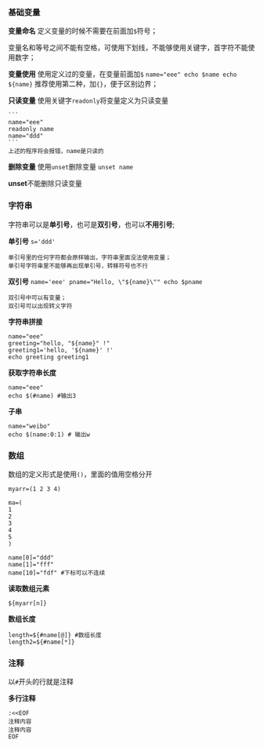 ### 基础变量

**变量命名**
定义变量的时候不需要在前面加`$`符号；

变量名和等号之间不能有空格，可使用下划线，不能够使用关键字，首字符不能使用数字；

**变量使用**
使用定义过的变量，在变量前面加`$`
    ```
    name="eee"
    echo $name
    echo ${name}
    ```
    推荐使用第二种，加`{}`，便于区别边界；

**只读变量**
使用关键字`readonly`将变量定义为只读变量

    ```
    name="eee"
    readonly name
    name="ddd"
    ```
    上述的程序将会报错，name是只读的

**删除变量**
使用`unset`删除变量
    ```
    unset name
    ```

**unset**不能删除只读变量

### 字符串
字符串可以是**单引号**，也可是**双引号**，也可以**不用引号**;

**单引号**
    ```
    s='ddd'
    ```

    单引号里的任何字符都会原样输出，字符串里面没法使用变量；
    单引号字符串里不能够再出现单引号，转移符号也不行

**双引号**
    ```
    name='eee'
    pname="Hello, \"${name}\""
    echo $pname
    ```

    双引号中可以有变量；
    双引号可以出现转义字符

**字符串拼接**

```
name="eee"
greeting="hello, "${name}" !"
greeting1='hello, '${name}' !'
echo greeting greeting1
```

**获取字符串长度**
```
name="eee"
echo $(#name) #输出3
```

**子串**
```
name="weibo"
echo $(name:0:1) # 输出w
```

### 数组
数组的定义形式是使用`()`，里面的值用空格分开
```
myarr=(1 2 3 4)

ma=(
1
2
3
4
5
)

name[0]="ddd"
name[1]="fff"
name[10]="fdf" #下标可以不连续
```

**读取数组元素**
```
${myarr[n]}
```

**数组长度**
```
length=${#name[@]} #数组长度
length2=${#name[*]}
```

### 注释
以`#`开头的行就是注释

**多行注释**
```
:<<EOF
注释内容
注释内容
EOF
```



